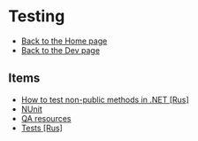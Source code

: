 # Testing

- [Back to the Home page](../../README.md)
- [Back to the Dev page](../README.md)

## Items
- [How to test non-public methods in .NET [Rus]](How%20to%20test%20non-public%20methods%20in%20.NET%20[Rus].md)
- [NUnit](NUnit.md)
- [QA resources](QA%20resources.md)
- [Tests [Rus]](Tests%20[Rus].md)
